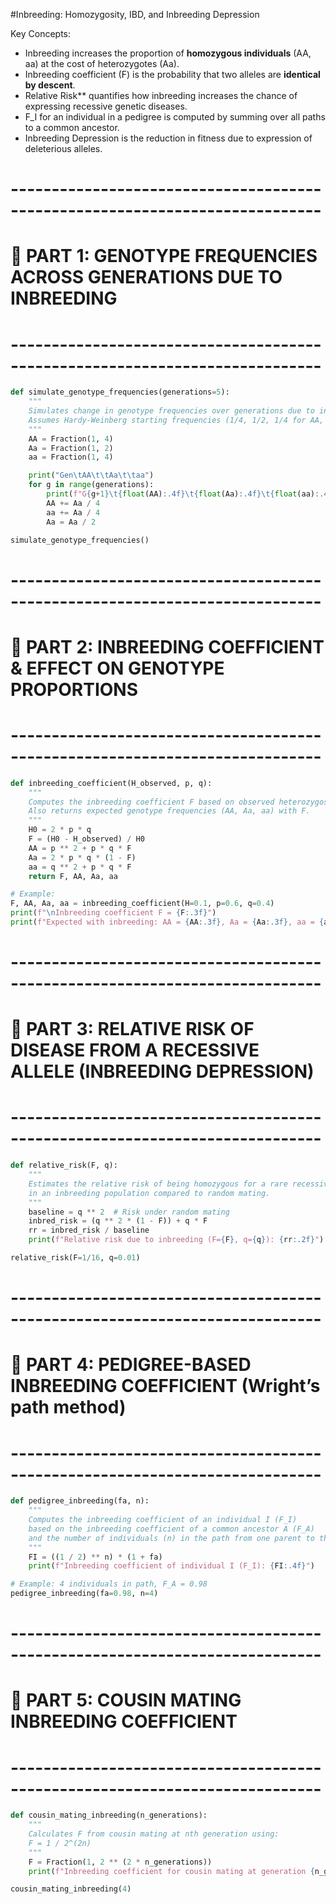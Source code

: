 #Inbreeding: Homozygosity, IBD, and Inbreeding Depression

Key Concepts:
- Inbreeding increases the proportion of **homozygous individuals** (AA, aa) at the cost of heterozygotes (Aa).
- Inbreeding coefficient (F) is the probability that two alleles are **identical by descent**.
- Relative Risk** quantifies how inbreeding increases the chance of expressing recessive genetic diseases.
- F_I for an individual in a pedigree is computed by summing over all paths to a common ancestor.
- Inbreeding Depression is the reduction in fitness due to expression of deleterious alleles.

# ----------------------------------------------------------------------------
# 🧬 PART 1: GENOTYPE FREQUENCIES ACROSS GENERATIONS DUE TO INBREEDING
# ----------------------------------------------------------------------------

```python
def simulate_genotype_frequencies(generations=5):
    """
    Simulates change in genotype frequencies over generations due to inbreeding.
    Assumes Hardy-Weinberg starting frequencies (1/4, 1/2, 1/4 for AA, Aa, aa).
    """
    AA = Fraction(1, 4)
    Aa = Fraction(1, 2)
    aa = Fraction(1, 4)

    print("Gen\tAA\t\tAa\t\taa")
    for g in range(generations):
        print(f"G{g+1}\t{float(AA):.4f}\t{float(Aa):.4f}\t{float(aa):.4f}")
        AA += Aa / 4
        aa += Aa / 4
        Aa = Aa / 2

simulate_genotype_frequencies()
```

# ----------------------------------------------------------------------------
# 🧬 PART 2: INBREEDING COEFFICIENT & EFFECT ON GENOTYPE PROPORTIONS
# ----------------------------------------------------------------------------

```python
def inbreeding_coefficient(H_observed, p, q):
    """
    Computes the inbreeding coefficient F based on observed heterozygosity.
    Also returns expected genotype frequencies (AA, Aa, aa) with F.
    """
    H0 = 2 * p * q
    F = (H0 - H_observed) / H0
    AA = p ** 2 + p * q * F
    Aa = 2 * p * q * (1 - F)
    aa = q ** 2 + p * q * F
    return F, AA, Aa, aa

# Example:
F, AA, Aa, aa = inbreeding_coefficient(H=0.1, p=0.6, q=0.4)
print(f"\nInbreeding coefficient F = {F:.3f}")
print(f"Expected with inbreeding: AA = {AA:.3f}, Aa = {Aa:.3f}, aa = {aa:.3f}")
```

# ----------------------------------------------------------------------------
# 🧬 PART 3: RELATIVE RISK OF DISEASE FROM A RECESSIVE ALLELE (INBREEDING DEPRESSION)
# ----------------------------------------------------------------------------

```python
def relative_risk(F, q):
    """
    Estimates the relative risk of being homozygous for a rare recessive allele (aa)
    in an inbreeding population compared to random mating.
    """
    baseline = q ** 2  # Risk under random mating
    inbred_risk = (q ** 2 * (1 - F)) + q * F
    rr = inbred_risk / baseline
    print(f"Relative risk due to inbreeding (F={F}, q={q}): {rr:.2f}")

relative_risk(F=1/16, q=0.01)
```

# ----------------------------------------------------------------------------
# 🧬 PART 4: PEDIGREE-BASED INBREEDING COEFFICIENT (Wright’s path method)
# ----------------------------------------------------------------------------

```python
def pedigree_inbreeding(fa, n):
    """
    Computes the inbreeding coefficient of an individual I (F_I)
    based on the inbreeding coefficient of a common ancestor A (F_A)
    and the number of individuals (n) in the path from one parent to the other through A.
    """
    FI = ((1 / 2) ** n) * (1 + fa)
    print(f"Inbreeding coefficient of individual I (F_I): {FI:.4f}")

# Example: 4 individuals in path, F_A = 0.98
pedigree_inbreeding(fa=0.98, n=4)
```

# ----------------------------------------------------------------------------
# 🧬 PART 5: COUSIN MATING INBREEDING COEFFICIENT
# ----------------------------------------------------------------------------

```python
def cousin_mating_inbreeding(n_generations):
    """
    Calculates F from cousin mating at nth generation using:
    F = 1 / 2^(2n)
    """
    F = Fraction(1, 2 ** (2 * n_generations))
    print(f"Inbreeding coefficient for cousin mating at generation {n_generations}: F = {F} ≈ {float(F):.4f}")

cousin_mating_inbreeding(4)
```








